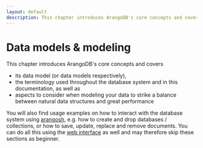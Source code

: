 ```yaml
---
layout: default
description: This chapter introduces ArangoDB's core concepts and covers
---
```

Data models & modeling
======================

This chapter introduces ArangoDB's core concepts and covers

- its data model (or data models respectively),
- the terminology used throughout the database system and in this
  documentation, as well as
- aspects to consider when modeling your data to strike a balance
  between natural data structures and great performance

You will also find usage examples on how to interact with the database system
using [arangosh](administration-arangosh.html), e.g. how to create and
drop databases / collections, or how to save, update, replace and remove
documents. You can do all this using the [web interface](gettingstarted-webinterface.html)
as well and may therefore skip these sections as beginner.
